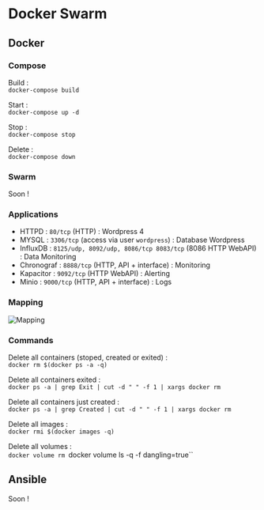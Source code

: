 # Docker Swarm

## Docker 

### Compose

Build :   
`docker-compose build`   

Start :   
`docker-compose up -d`   

Stop :   
`docker-compose stop`   

Delete :   
`docker-compose down`   


### Swarm

Soon !   

### Applications

- HTTPD : `80/tcp` (HTTP) : Wordpress 4   
- MYSQL : `3306/tcp` (access via user `wordpress`) : Database Wordpress   
- InfluxDB : `8125/udp, 8092/udp, 8086/tcp 8083/tcp` (8086 HTTP WebAPI) : Data Monitoring   
- Chronograf : `8888/tcp` (HTTP, API + interface) : Monitoring    
- Kapacitor : `9092/tcp` (HTTP WebAPI) : Alerting   
- Minio : `9000/tcp` (HTTP, API + interface) : Logs   

### Mapping

![Mapping](https://img4.hostingpics.net/pics/537792dockerswarm.jpg)

### Commands

Delete all containers (stoped, created or exited) :   
`docker rm $(docker ps -a -q)`   

Delete all containers exited :   
`docker ps -a | grep Exit | cut -d " " -f 1 | xargs docker rm`

Delete all containers just created :   
`docker ps -a | grep Created | cut -d " " -f 1 | xargs docker rm`

Delete all images :   
`docker rmi $(docker images -q)`   

Delete all volumes :   
`docker volume rm `docker volume ls -q -f dangling=true``   


## Ansible

Soon !   
